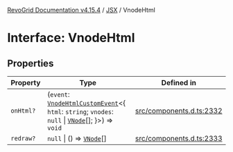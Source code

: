 [RevoGrid Documentation v4.15.4](README.md) / [JSX](Namespace.JSX.md) / VnodeHtml

# Interface: VnodeHtml

## Properties

| Property | Type | Defined in |
| ------ | ------ | ------ |
| `onHtml?` | (`event`: [`VnodeHtmlCustomEvent`](Interface.VnodeHtmlCustomEvent.md)\<\{ `html`: `string`; `vnodes`: `null` \| [`VNode`](Interface.VNode.md)[]; \}\>) => `void` | [src/components.d.ts:2332](https://github.com/revolist/revogrid/blob/1645225511bdf49c1a62fd26a91ac5b7e1558fd9/src/components.d.ts#L2332) |
| `redraw?` | `null` \| () => [`VNode`](Interface.VNode.md)[] | [src/components.d.ts:2333](https://github.com/revolist/revogrid/blob/1645225511bdf49c1a62fd26a91ac5b7e1558fd9/src/components.d.ts#L2333) |
